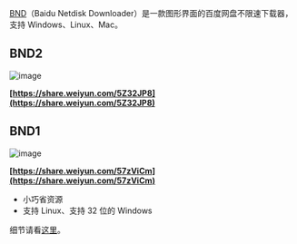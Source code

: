[BND](https://github.com/b3log/baidu-netdisk-downloaderx)（Baidu Netdisk Downloader）是一款图形界面的百度网盘不限速下载器，支持 Windows、Linux、Mac。

## BND2

![image](https://user-images.githubusercontent.com/873584/44243663-dd39ff00-a202-11e8-9117-c3c91806d6ff.png)

**[https://share.weiyun.com/5Z32JP8](https://share.weiyun.com/5Z32JP8)**

## BND1

![image](https://user-images.githubusercontent.com/873584/44243996-525a0400-a204-11e8-9fde-4ced42aa9129.png)

**[https://share.weiyun.com/57zViCm](https://share.weiyun.com/57zViCm)**

* 小巧省资源
* 支持 Linux、支持 32 位的 Windows

细节请看[这里](https://hacpai.com/article/1524460877352)。